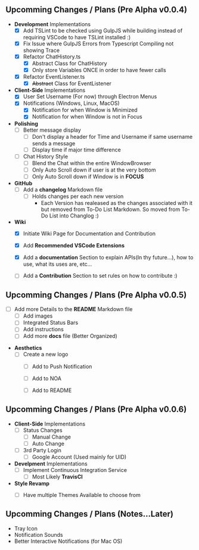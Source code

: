 ## Upcomming Changes / Plans (Pre Alpha v0.0.4)

- **Development** Implementations
    - [x] Add TSLint to be checked using GulpJS while building instead of requiring VSCode to have TSLint installed :)
    - [x] Fix Issue where GulpJS Errors from Typescript Compiling not showing Trace
    - [x] Refactor ChatHistory.ts
        - [x] Abstract Class for ChatHistory
        - [x] Only store Variables ONCE in order to have fewer calls
    - [x] Refactor EventListener.ts
        - [x] ~~Abstract~~ Class for EventListener

- **Client-Side** Implementations
    - [x] User Set Username (For now) through Electron Menus
    - [x] Notifications (Windows, Linux, MacOS)
        - [x] Notification for when Window is Minimized
        - [x] Notification for when Window is not in Focus

- **Polishing**
    - [ ] Better message display
        - [ ] Don't display a header for Time and Username if same username sends a message
        - [ ] Display time if major time difference
    - [ ] Chat History Style
        - [ ] Blend the Chat within the entire WindowBrowser
        - [ ] Only Auto Scroll down if user is at the very bottom
        - [ ] Only Auto Scroll down if Window is in **FOCUS**

- **GitHub**
    - [ ] Add a **changelog** Markdown file
        - [ ] Holds changes per each new version
            - Each Version has realeased as the changes associated with it but removed from To-Do List Markdown. So moved from To-Do List into Changlog :)

- **Wiki**
    - [x] Initiate Wiki Page for Documentation and Contribution
    - [x] Add **Recommended VSCode Extensions** 
    - [x] Add a **documentation** Section to explain APIs(In thy future...), how to use, what its uses are, etc...
    - [ ] Add a **Contribution** Section to set rules on how to contribute :)


## Upcomming Changes / Plans (Pre Alpha v0.0.5)

- [ ] Add more Details to the **README** Markdown file
    - [ ] Add images
    - [ ] Integrated Status Bars
    - [ ] Add instructions
    - [ ] Add more **docs** file (Better Organized)

- **Aesthetics**
    - [ ] Create a new logo
        - [ ] Add to Push Notification
        - [ ] Add to NOA
        - [ ] Add to README


## Upcomming Changes / Plans (Pre Alpha v0.0.6)

- **Client-Side** Implementations
    - [ ] Status Changes
        - [ ] Manual Change
        - [ ] Auto Change
    - [ ] 3rd Party Login
        - [ ] Google Account (Used mainly for UID)

- **Develpment** Implementations
    - [ ] Implement Continuous Integration Service
        - [ ] Most Likely **TravisCl**

- **Style Revamp**
    - [ ] Have multiple Themes Available to choose from


## Upcomming Changes / Plans (Notes...Later)
- Tray Icon
- Notification Sounds
- Better Interactive Notifications (for Mac OS)